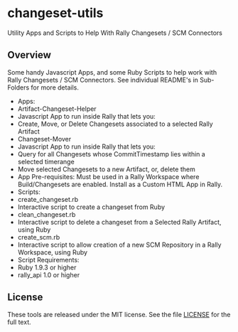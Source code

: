 changeset-utils
===============

Utility Apps and Scripts to Help With Rally Changesets / SCM Connectors

## Overview
Some handy Javascript Apps, and some Ruby Scripts to help work with Rally Changesets / SCM Connectors. See individual README's in Sub-Folders for more details.

* Apps:
* Artifact-Changeset-Helper
 * Javascript App to run inside Rally that lets you:
 * Create, Move, or Delete Changesets associated to a selected Rally Artifact
* Changeset-Mover
 * Javascript App to run inside Rally that lets you:
 * Query for all Changesets whose CommitTimestamp lies within a selected timerange
 * Move selected Changesets to a new Artifact, or, delete them
* App Pre-requisites: Must be used in a Rally Workspace where Build/Changesets are enabled. Install as a Custom HTML App in Rally.
* Scripts:
 * create_changeset.rb
 * Interactive script to create a changeset from Ruby
 * clean_changeset.rb
 * Interactive script to delete a changeset from a Selected Rally Artifact, using Ruby
 * create_scm.rb
 * Interactive script to allow creation of a new SCM Repository in a Rally Workspace, using Ruby
* Script Requirements:
 * Ruby 1.9.3 or higher
 * rally_api 1.0 or higher
## License

These tools are released under the MIT license.  See the file [LICENSE](./LICENSE) for the full text.
